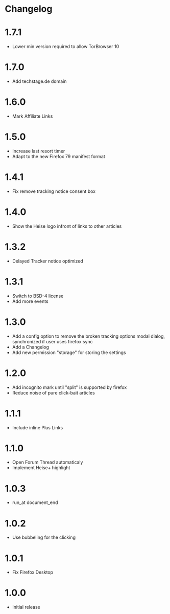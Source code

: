# Changelog

# 1.7.1

- Lower min version required to allow TorBrowser 10

# 1.7.0

- Add techstage.de domain

# 1.6.0

- Mark Affiliate Links

# 1.5.0

- Increase last resort timer
- Adapt to the new Firefox 79 manifest format

# 1.4.1

- Fix remove tracking notice consent box

# 1.4.0

- Show the Heise logo infront of links to other articles

# 1.3.2

- Delayed Tracker notice optimized

# 1.3.1

- Switch to BSD-4 license
- Add more events

# 1.3.0

- Add a config option to remove the broken tracking options modal dialog, synchronized if user uses firefox sync
- Add a Changelog
- Add new permission "storage" for storing the settings

# 1.2.0

- Add incognito mark until "split" is supported by firefox
- Reduce noise of pure click-bait articles

# 1.1.1

- Include inline Plus Links

# 1.1.0

- Open Forum Thread automaticaly
- Implement Heise+ highlight

# 1.0.3

- run_at document_end

# 1.0.2

- Use bubbeling for the clicking

# 1.0.1

- Fix Firefox Desktop

# 1.0.0

- Initial release
